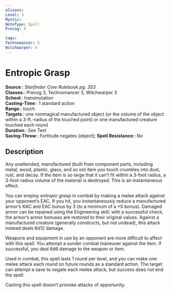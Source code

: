 ```yaml
---
aliases: 
Level: 3
Mystic: 
NoteType: Spell
Precog: X

tags: 
Technomancer: X
Witchwarper: X
---
```


# Entropic Grasp

**Source**:: _Starfinder Core Rulebook pg. 353_  
**Classes**:: Precog 3, Technomancer 3, Witchwarper 3  
**School**:: transmutation  
**Casting-Time**:: 1 standard action  
**Range**:: touch  
**Targets**:: one nonmagical manufactured object (or the volume of the object within a 3-ft.-radius of the touched point) or one manufactured creature touched each round  
**Duration**:: See Text  
**Saving-Throw**:: Fortitude negates (object);
**Spell Resistance**:: No

## Description

Any unattended, manufactured (built from component parts, including metal, wood, plastic, glass, and so on) item you touch crumbles into dust, rust, and decay. If the item is so large that it can’t fit within a 3-foot radius, a 3-foot-radius volume of the material is destroyed. This is an instantaneous effect.

You can employ _entropic grasp_ in combat by making a melee attack against your opponent’s EAC. If you hit, you instantaneously reduce a manufactured armor’s KAC and EAC bonus by 3 (to a minimum of a +0 bonus). Damaged armor can be repaired using the Engineering skill; with a successful check, the armor’s armor bonuses are restored to their original values. Against a manufactured creature (generally constructs, but not undead), this attack instead deals 6d12 damage.

Weapons and equipment in use by an opponent are more difficult to affect with this spell. You attempt a sunder combat maneuver against the item. If successful, you deal 6d6 damage to the weapon or item.

Used in combat, this spell lasts 1 round per level, and you can make one melee attack each round on future rounds as a standard action. The target can attempt a save to negate each melee attack, but success does not end the spell.

Casting this spell doesn’t provoke attacks of opportunity.

